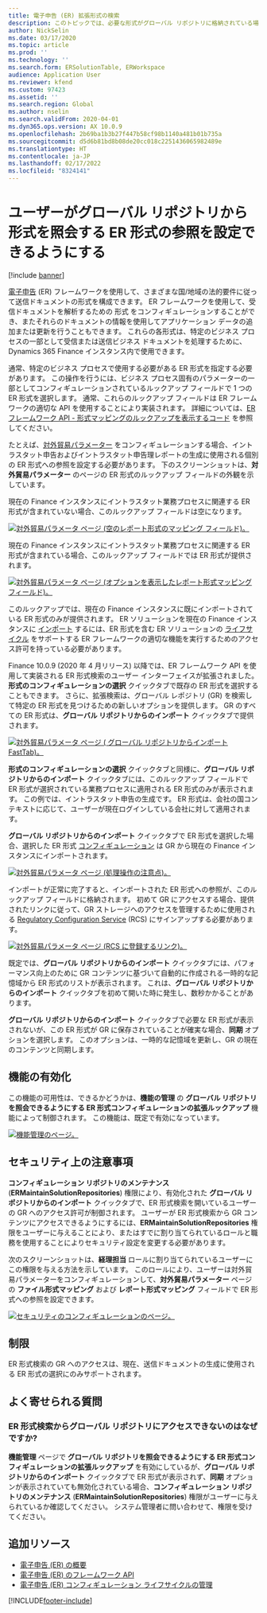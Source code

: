 ```yaml
---
title: 電子申告 (ER) 拡張形式の検索
description: このトピックでは、必要な形式がグローバル リポジトリに格納されている場合に、ER 形式参照を ER 形式検索で設定する方法について説明します。
author: NickSelin
ms.date: 03/17/2020
ms.topic: article
ms.prod: ''
ms.technology: ''
ms.search.form: ERSolutionTable, ERWorkspace
audience: Application User
ms.reviewer: kfend
ms.custom: 97423
ms.assetid: ''
ms.search.region: Global
ms.author: nselin
ms.search.validFrom: 2020-04-01
ms.dyn365.ops.version: AX 10.0.9
ms.openlocfilehash: 2b69ba1b3b27f447b58cf98b1140a481b01b735a
ms.sourcegitcommit: d5d6b81bd8b08de20cc018c2251436065982489e
ms.translationtype: HT
ms.contentlocale: ja-JP
ms.lasthandoff: 02/17/2022
ms.locfileid: "8324141"
---
```

# <a name="allow-users-to-set-up-an-er-format-reference-inquiring-a-format-from-the-global-repository"></a>ユーザーがグローバル リポジトリから形式を照会する ER 形式の参照を設定できるようにする

[!include [banner](../includes/banner.md)]

[電子申告](general-electronic-reporting.md) (ER) フレームワークを使用して、さまざまな国/地域の法的要件に従って送信ドキュメントの形式を構成できます。 ER フレームワークを使用して、受信ドキュメントを解析するための 形式 をコンフィギュレーションすることができ、またそれらのドキュメントの情報を使用してアプリケーション データの追加または更新を行うこともできます。 これらの各形式は、特定のビジネス プロセスの一部として受信または送信ビジネス ドキュメントを処理するために、Dynamics 365 Finance インスタンス内で使用できます。

通常、特定のビジネス プロセスで使用する必要がある ER 形式を指定する必要があります。 この操作を行うには、ビジネス プロセス固有のパラメーターの一部としてコンフィギュレーションされているルックアップ フィールドで 1 つの ER 形式を選択します。 通常、これらのルックアップ フィールドは ER フレームワークの適切な API を使用することにより実装されます。 詳細については、[ER フレームワーク API - 形式マッピングのルックアップを表示するコード](er-apis-app73.md#code-to-display-a-format-mapping-lookup) を参照してください。

たとえば、[対外貿易パラメーター](../../../finance/localizations/emea-intrastat.md#set-up-foreign-trade-parameters) をコンフィギュレーションする場合、イントラスタット申告およびイントラスタット申告理レポートの生成に使用される個別の ER 形式への参照を設定する必要があります。 下のスクリーンショットは、**対外貿易パラメーター** のページの ER 形式のルックアップ フィールドの外観を示しています。

現在の Finance インスタンスにイントラスタット業務プロセスに関連する ER 形式が含まれていない場合、このルックアップ フィールドは空になります。

[![対外貿易パラメータ ページ (空のレポート形式のマッピング フィールド)。](./media/ER-ExtLookup-Lookup1.gif)](./media/ER-ExtLookup-Lookup1.gif)

現在の Finance インスタンスにイントラスタット業務プロセスに関連する ER 形式が含まれている場合、このルックアップ フィールドでは ER 形式が提供されます。

[![対外貿易パラメータ ページ (オプションを表示したレポート形式マッピング フィールド)。](./media/ER-ExtLookup-Lookup2.png)](./media/ER-ExtLookup-Lookup2.png)

このルックアップでは、現在の Finance インスタンスに既にインポートされている ER 形式のみが提供されます。 ER ソリューションを現在の Finance インスタンスに [インポート](./tasks/er-import-configuration-lifecycle-services.md) するには、ER 形式を含む ER ソリューションの [ライフサイクル](general-electronic-reporting-manage-configuration-lifecycle.md) をサポートする ER フレームワークの適切な機能を実行するためのアクセス許可を持っている必要があります。

Finance 10.0.9 (2020 年 4 月リリース) 以降では、ER フレームワーク API を使用して実装される ER 形式検索のユーザー インターフェイスが拡張されました。 **形式のコンフィギュレーションの選択** クイックタブで既存の ER 形式を選択することもできます。 さらに、拡張検索は、グローバル レポジトリ (GR) を検索して特定の ER 形式を見つけるための新しいオプションを提供します。 GR のすべての ER 形式は、**グローバル リポジトリからのインポート** クイックタブで提供されます。

[![対外貿易パラメータ ページ ( グローバル リポジトリからインポート FastTab)。](./media/ER-ExtLookup-Lookup3.png)](./media/ER-ExtLookup-Lookup3.png)

**形式のコンフィギュレーションの選択** クイックタブと同様に、**グローバル リポジトリからのインポート** クイックタブには、このルックアップ フィールドで ER 形式が選択されている業務プロセスに適用される ER 形式のみが表示されます。 この例では、イントラスタット申告の生成です。 ER 形式は、会社の国コンテキストに応じて、ユーザーが現在ログインしている会社に対して適用されます。

**グローバル リポジトリからのインポート** クイックタブで ER 形式を選択した場合、選択した ER 形式 [コンフィギュレーション](general-electronic-reporting.md#Configuration) は GR から現在の Finance インスタンスにインポートされます。

[![対外貿易パラメータ ページ (処理操作の注意点)。](./media/ER-ExtLookup-FormatImport.png)](./media/ER-ExtLookup-FormatImport.png)

インポートが正常に完了すると、インポートされた ER 形式への参照が、このルックアップ フィールドに格納されます。 初めて GR にアクセスする場合、提供されたリンクに従って、GR ストレージへのアクセスを管理するために使用される [Regulatory Configuration Service](https://aka.ms/rcs) (RCS) にサインアップする必要があります。

[![対外貿易パラメータ ページ (RCS に登録するリンク)。](./media/ER-ExtLookup-RepoSignUp.png)](./media/ER-ExtLookup-RepoSignUp.png)

既定では、**グローバル リポジトリからのインポート** クイックタブには、パフォーマンス向上のために GR コンテンツに基づいて自動的に作成される一時的な記憶域から ER 形式のリストが表示されます。 これは、**グローバル リポジトリからのインポート** クイックタブを初めて開いた時に発生し、数秒かかることがあります。

**グローバル リポジトリからのインポート** クイックタブで必要な ER 形式が表示されないが、この ER 形式が GR に保存されていることが確実な場合、**同期** オプションを選択します。 このオプションは、一時的な記憶域を更新し、GR の現在のコンテンツと同期します。

## <a name="feature-activation"></a>機能の有効化

この機能の可用性は、できるかどうかは、**機能の管理** の **グローバル リポジトリを照会できるようにする ER 形式コンフィギュレーションの拡張ルックアップ** 機能によって制御されます。 この機能は、既定で有効になっています。

[![機能管理のページ。](./media/ER-ExtLookup-FeatureMngt.png)](./media/ER-ExtLookup-FeatureMngt.png)

## <a name="security-considerations"></a>セキュリティ上の注意事項

**コンフィギュレーション リポジトリのメンテナンス** (**ERMaintainSolutionRepositories**) 権限により、有効化された **グローバル リポジトリからのインポート** クイックタブで、ER 形式検索を開いているユーザーの GR へのアクセス許可が制御されます。 ユーザーが ER 形式検索から GR コンテンツにアクセスできるようにするには、**ERMaintainSolutionRepositories** 権限をユーザーに与えることにより、またはすでに割り当てられているロールと職務を使用することによりセキュリティ設定を変更する必要があります。

次のスクリーンショットは、**経理担当** ロールに割り当てられているユーザーにこの権限を与える方法を示しています。 このロールにより、ユーザーは対外貿易パラメーターをコンフィギュレーションして、**対外貿易パラメーター** ページの **ファイル形式マッピング** および **レポート形式マッピング** フィールドで ER 形式への参照を設定できます。

[![セキュリティのコンフィギュレーションのページ。](./media/ER-ExtLookup-SecuritySetting.png)](./media/ER-ExtLookup-SecuritySetting.png)

## <a name="limitations"></a>制限

ER 形式検索の GR へのアクセスは、現在、送信ドキュメントの生成に使用される ER 形式の選択にのみサポートされます。

## <a name="frequently-asked-questions"></a>よく寄せられる質問

### <a name="why-cant-i-access-the-global-repository-from-the-er-format-lookup"></a>ER 形式検索からグローバル リポジトリにアクセスできないのはなぜですか?

**機能管理** ページで **グローバル リポジトリを照会できるようにする ER 形式コンフィギュレーションの拡張ルックアップ** を有効にしているが、**グローバル リポジトリからのインポート** クイックタブで ER 形式が表示されず、**同期** オプションが表示されていても無効化されている場合、**コンフィギュレーション リポジトリのメンテナンス** (**ERMaintainSolutionRepositories**) 権限がユーザーに与えられているか確認してください。 システム管理者に問い合わせて、権限を受けてください。

## <a name="additional-resources"></a>追加リソース

- [電子申告 (ER) の概要](general-electronic-reporting.md)
- [電子申告 (ER) のフレームワーク API](er-apis-app73.md)
- [電子申告 (ER) コンフィギュレーション ライフサイクルの管理](general-electronic-reporting-manage-configuration-lifecycle.md)


[!INCLUDE[footer-include](../../../includes/footer-banner.md)]
